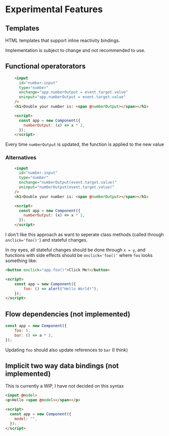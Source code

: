 # Experimental Features

## Templates

HTML templates that support inline reactivity bindings.

Implementation is subject to change and not recommended to use.

## Functional operatorators

```html
    <input
      id="number-input"
      type="number"
      onchange="app.numberOutput = event.target.value"
      oninput="app.numberOutput = event.target.value"
    />
    <h1>Double your number is: <span @numberOutput></span></h1>

    <script>
      const app = new Component({
        numberOutput: (x) => x * 2,
      });
    </script>
```

Every time `numberOutput` is updated, the function is applied to the new value

### Alternatives

```html
    <input
      id="number-input"
      type="number"
      onchange="numberOutput(event.target.value)"
      oninput="numberOutput(event.target.value)"
    />
    <h1>Double your number is: <span @numberOutput></span></h1>

    <script>
      const app = new Component({
        numberOutput: (x) => x * 2,
      });
    </script>
```

I don't like this approach as want to seperate class methods (called through `onclick='foo()'`) and stateful changes.

In my eyes, all stateful changes should be done through `x = y`, and functions with side effects should be `onclick='foo()'` where `foo` looks something like:

```html
<button onclick="app.foo()">Click Me!</button>

<script>
    const app = new Component({
        foo: () => alert("Hello World!"),
    });
</script>
```

## Flow dependencies (not implemented)

```js
const app = new Component({
    foo: 5,
    bar: () => a * 2,
});
```

Updating `foo` should also update references to `bar` (I think)

## Implicit two way data bindings (not implemented)

This is currently a WIP, I have not decided on this syntax

```html
<input @model>
<p>Hello <span @model></span></p>

<script>
  const app = new Component({
    model: "",
  });
</script>
```
